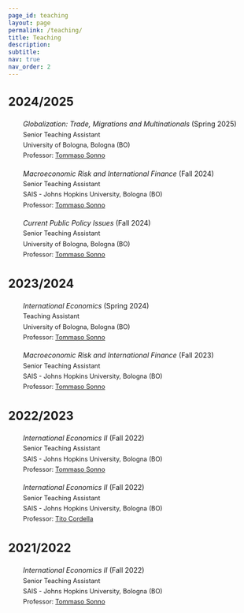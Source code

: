 ```yaml
---
page_id: teaching
layout: page
permalink: /teaching/
title: Teaching
description:
subtitle: 
nav: true
nav_order: 2
---
```


<!-- Styles for collapsible sections -->
<style>
  .projects h2.category {
    cursor: default;
    font-weight: bold;
    font-size: 1.5rem;
  }

  html[data-theme="light"] .projects h2.category {
    color: var(--global-theme-color, #9b59b6) !important;
  }

  html[data-theme="dark"] .projects h2.category {
    color: var(--global-theme-color, #00bcd4) !important;
  }

  #content-1, #content-2, #content-3, #content-4 {
    margin-top: 20px;
    margin-bottom: 20px;
  }

  .work-in-progress {
    margin-bottom: 15px;
  }

  .line-item {
    padding-left: 30px;
    line-height: 16pt
  }
      
  .small-text {
    font-size: 0.8rem; /* Adjust the value as needed */
  }
    
  }
</style>

<!-- SECTION 1 -->
<div class="projects">
  <h2 class="category">
    2024/2025
  </h2>
</div>

<div id="content-1">

  <div class="work-in-progress">
    <div class="line-item">
        <div><i>Globalization: Trade, Migrations and Multinationals</i> (Spring 2025)</div>
        <div class="small-text">Senior Teaching Assistant</div>
        <div class="small-text">University of Bologna, Bologna (BO)</div>
        <div class="small-text">Professor: <a href="https://www.tommasosonno.com">Tommaso Sonno</a> </div>
    </div>
  </div>
  
  <div class="work-in-progress">
    <div class="line-item">
      <div ><i>Macroeconomic Risk and International Finance</i> (Fall 2024)</div>
      <div class="small-text">Senior Teaching Assistant</div>
      <div class="small-text">SAIS - Johns Hopkins University, Bologna (BO)</div>
      <div class="small-text">Professor: <a href="https://www.tommasosonno.com">Tommaso Sonno</a></div>
    </div>
  </div>

  <div class="work-in-progress">
    <div class="line-item">
        <div><i>Current Public Policy Issues</i> (Fall 2024)</div>
        <div class="small-text">Senior Teaching Assistant</div>
        <div class="small-text">University of Bologna, Bologna (BO)</div>
        <div class="small-text">Professor: <a href="https://www.tommasosonno.com">Tommaso Sonno</a></div>
    </div>
  </div>
</div>

<!-- SECTION 2 -->
<div class="projects">
  <h2 class="category">
    2023/2024 
  </h2>
</div>

<div id="content-2">
  <div class="work-in-progress">
    <div class="line-item">
      <div ><i>International Economics</i> (Spring 2024)</div>
      <div class="small-text">Teaching Assistant</div>
      <div class="small-text">University of Bologna, Bologna (BO)</div>
      <div class="small-text">Professor: <a href="https://www.tommasosonno.com">Tommaso Sonno</a></div>
    </div>
  </div>

  <div class="work-in-progress">
    <div class="line-item">
      <div ><i>Macroeconomic Risk and International Finance</i> (Fall 2023)</div>
      <div class="small-text">Senior Teaching Assistant</div>
      <div class="small-text">SAIS - Johns Hopkins University, Bologna (BO)</div>
      <div class="small-text">Professor: <a href="https://www.tommasosonno.com">Tommaso Sonno</a></div>
    </div>
  </div>
</div>

<!-- SECTION 3 -->
<div class="projects">
  <h2 class="category">
    2022/2023
  </h2>
</div>

<div id="content-3">
  <div class="work-in-progress">
    <div class="line-item">
      <div ><i>International Economics II</i> (Fall 2022)</div>
      <div class="small-text">Senior Teaching Assistant</div>
      <div class="small-text">SAIS - Johns Hopkins University, Bologna (BO)</div>
      <div class="small-text">Professor: <a href="https://www.tommasosonno.com">Tommaso Sonno</a></div>
    </div>
  </div>

  <div class="work-in-progress">
    <div class="line-item">
      <div ><i>International Economics II</i> (Fall 2022)</div>
      <div class="small-text">Senior Teaching Assistant</div>
      <div class="small-text">SAIS - Johns Hopkins University, Bologna (BO)</div>
      <div class="small-text">Professor: <a href="https://sais.jhu.edu/users/tcordel3">Tito Cordella</a></div>
    </div>
  </div>
</div>

<!-- SECTION 4 -->
<div class="projects">
  <h2 class="category">
    2021/2022
  </h2>
</div>

<div id="content-4">
  <div class="work-in-progress">
    <div class="line-item">
      <div ><i>International Economics II</i> (Fall 2022)</div>
      <div class="small-text">Senior Teaching Assistant</div>
      <div class="small-text">SAIS - Johns Hopkins University, Bologna (BO)</div>
      <div class="small-text">Professor: <a href="https://www.tommasosonno.com">Tommaso Sonno</a></div>
    </div>
  </div>
  
</div>
